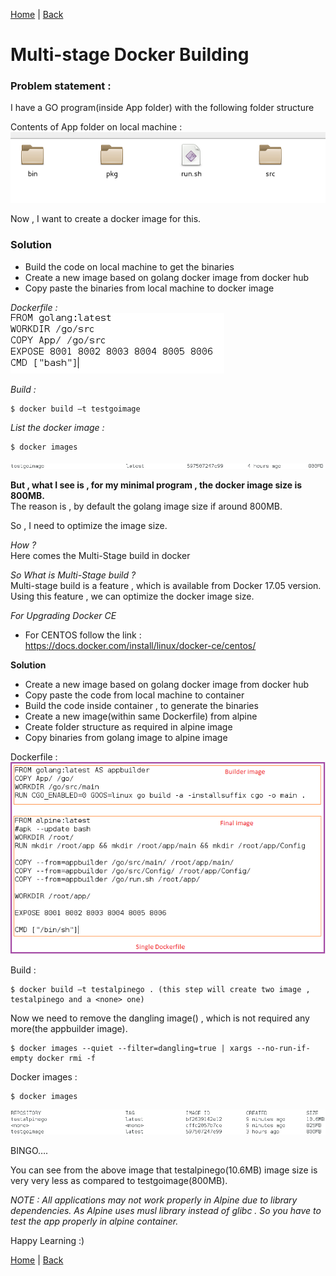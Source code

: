 [Home](https://debbiswal.github.io/Tech-BITE/) \| [Back](https://debbiswal.github.io/Tech-BITE/#docker)  

# Multi-stage Docker Building  

### Problem statement :  

I have a GO program(inside App folder) with the following folder structure  

Contents of App folder on local machine :  
![folder](images/img1.png)  

Now , I want to create a docker image for this.  

### Solution
* Build the code on local machine to get the binaries  
* Create a new image based on golang docker image from docker hub  
* Copy paste the binaries from local machine to docker image  

*Dockerfile :*  
![docker file](images/img2.png)  

*Build :*
```
$ docker build –t testgoimage
```  

*List the docker image :*
```
$ docker images
```  

![file_size](images/img3.png)  

**But , what I see is , for my minimal program , the docker image size is 800MB.**  
The reason is , by default the golang image size if around 800MB.

So , I need to optimize the image size.

*How ?*  
Here comes the Multi-Stage build in docker

*So What is Multi-Stage build ?*  
Multi-stage build is a feature , which is available from Docker 17.05 version.
Using this feature , we can optimize the docker image size.

*For Upgrading Docker CE*  
* For CENTOS  follow the link : https://docs.docker.com/install/linux/docker-ce/centos/

**Solution**  
* Create a new image based on golang docker image from docker hub  
* Copy paste the code from local machine to container  
* Build the code inside container , to generate the binaries  
* Create a new image(within same Dockerfile) from alpine  
* Create folder structure as required in alpine image  
* Copy binaries from golang image to alpine image  

Dockerfile :  
![docker file](images/img4.png)  

Build :  
```
$ docker build –t testalpinego . (this step will create two image , testalpinego and a <none> one)
```  

Now we need to remove the dangling image(<none>) , which is not required any more(the appbuilder image).  
```
$ docker images --quiet --filter=dangling=true | xargs --no-run-if-empty docker rmi -f
```  

Docker images :  
```
$ docker images
```  
![docker images](images/img5.png)  

BINGO….  

You can see from the above image that testalpinego(10.6MB) image size is very very less as compared to testgoimage(800MB).  

*NOTE : All applications may not work properly in Alpine due to library dependencies. As Alpine uses musl library instead of glibc . So you have to test the app properly in alpine container.*  


Happy Learning :)  

[Home](https://debbiswal.github.io/Tech-BITE/) \| [Back](https://debbiswal.github.io/Tech-BITE/#docker)  
